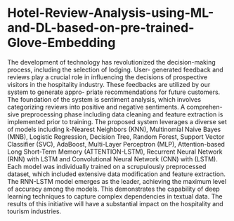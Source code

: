 # Hotel-Review-Analysis-using-ML-and-DL-based-on-pre-trained-Glove-Embedding
The development of technology has revolutionized the decision-making process, including the selection of lodging. User- generated feedback and reviews play a crucial role in influencing the decisions of prospective visitors in the hospitality industry. These feedbacks are utilized by our system to generate appro- priate recommendations for future customers. The foundation of the system is sentiment analysis, which involves categorizing reviews into positive and negative sentiments. A comprehen- sive preprocessing phase including data cleaning and feature extraction is implemented prior to training. The proposed system leverages a diverse set of models including k-Nearest Neighbors (KNN), Multinomial Naive Bayes (MNB), Logistic Regression, Decision Tree, Random Forest, Support Vector Classifier (SVC), AdaBoost, Multi-Layer Perceptron (MLP), Attention-based Long Short-Term Memory (ATTENTION-LSTM), Recurrent Neural Network (RNN) with LSTM and Convolutional Neural Network (CNN) with (LSTM). Each model was individually trained on a scrupulously preprocessed dataset, which included extensive data modification and feature extraction. The RNN-LSTM model emerges as the leader, achieving the maximum level of accuracy among the models. This demonstrates the capability of deep learning techniques to capture complex dependencies in textual data. The results of this initiative will have a substantial impact on the hospitality and tourism industries.
